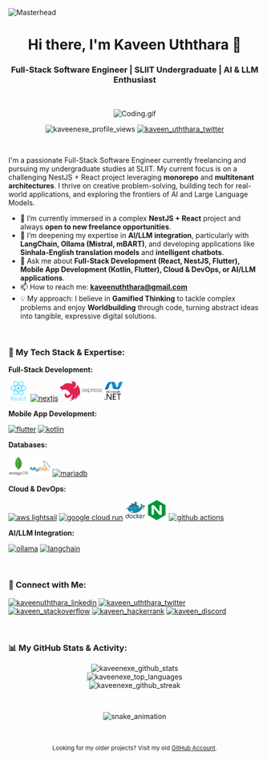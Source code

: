 ![Masterhead](https://i.postimg.cc/8P6D5MXy/Github-Banner.png)

<h1 align="center">Hi there, I'm Kaveen Uththara 👋</h1>

<h3 align="center">Full-Stack Software Engineer | SLIIT Undergraduate | AI & LLM Enthusiast</h3>

<br>

<p align="center">
  <img align="center" width="500" src="https://i.postimg.cc/CL71KXV9/54e37d8074ebcde1d96c77d7b2a7f310-607481371.gif" alt="Coding.gif">
</p>

<p align="center">
  <img src="https://komarev.com/ghpvc/?username=kaveenexe&label=Profile%20Views&color=0e75b6&style=flat-square" alt="kaveenexe_profile_views" />
  <a href="https://twitter.com/kaveen_uththara" target="_blank"><img src="https://img.shields.io/twitter/follow/kaveen_uththara?logo=twitter&style=for-the-badge&color=blue&labelColor=555555" alt="kaveen_uththara_twitter" /></a>
</p>

<br>

I'm a passionate Full-Stack Software Engineer currently freelancing and pursuing my undergraduate studies at SLIIT. My current focus is on a challenging NestJS + React project leveraging **monorepo** and **multitenant architectures**. I thrive on creative problem-solving, building tech for real-world applications, and exploring the frontiers of AI and Large Language Models.

- 🔭 I’m currently immersed in a complex **NestJS + React** project and always **open to new freelance opportunities**.
- 🌱 I’m deepening my expertise in **AI/LLM integration**, particularly with **LangChain, Ollama (Mistral, mBART)**, and developing applications like **Sinhala-English translation models** and **intelligent chatbots**.
- 💬 Ask me about **Full-Stack Development (React, NestJS, Flutter), Mobile App Development (Kotlin, Flutter), Cloud & DevOps, or AI/LLM applications**.
- 📫 How to reach me: **kaveenuththara@gmail.com**
- 💡 My approach: I believe in **Gamified Thinking** to tackle complex problems and enjoy **Worldbuilding** through code, turning abstract ideas into tangible, expressive digital solutions.

<br>

<h3 align="left">🚀 My Tech Stack & Expertise:</h3>

**Full-Stack Development:**
<p align="left">
  <a href="https://reactjs.org/" target="_blank" rel="noreferrer"><img src="https://raw.githubusercontent.com/devicons/devicon/master/icons/react/react-original-wordmark.svg" alt="react" width="40" height="40"/></a>
  <a href="https://nextjs.org/" target="_blank" rel="noreferrer"><img src="https://cdn.worldvectorlogo.com/logos/nextjs-2.svg" alt="nextjs" width="40" height="40"/></a>
  <a href="https://nestjs.com/" target="_blank" rel="noreferrer"><img src="https://raw.githubusercontent.com/devicons/devicon/master/icons/nestjs/nestjs-plain.svg" alt="nestjs" width="40" height="40"/></a>
  <a href="https://expressjs.com" target="_blank" rel="noreferrer"><img src="https://raw.githubusercontent.com/devicons/devicon/master/icons/express/express-original-wordmark.svg" alt="express" width="40" height="40"/></a>
  <a href="https://dotnet.microsoft.com/apps/aspnet" target="_blank" rel="noreferrer"><img src="https://raw.githubusercontent.com/devicons/devicon/master/icons/dot-net/dot-net-original-wordmark.svg" alt="aspnetcore" width="40" height="40"/></a>
</p>

**Mobile App Development:**
<p align="left">
  <a href="https://flutter.dev" target="_blank" rel="noreferrer"><img src="https://www.vectorlogo.zone/logos/flutterio/flutterio-icon.svg" alt="flutter" width="40" height="40"/></a>
  <a href="https://developer.android.com/kotlin" target="_blank" rel="noreferrer"><img src="https://www.vectorlogo.zone/logos/kotlinlang/kotlinlang-icon.svg" alt="kotlin" width="40" height="40"/></a>
</p>

**Databases:**
<p align="left">
  <a href="https://www.mongodb.com/" target="_blank" rel="noreferrer"><img src="https://raw.githubusercontent.com/devicons/devicon/master/icons/mongodb/mongodb-original-wordmark.svg" alt="mongodb" width="40" height="40"/></a>
  <a href="https://www.mysql.com/" target="_blank" rel="noreferrer"><img src="https://raw.githubusercontent.com/devicons/devicon/master/icons/mysql/mysql-original-wordmark.svg" alt="mysql" width="40" height="40"/></a>
  <a href="https://mariadb.org/" target="_blank" rel="noreferrer"><img src="https://www.vectorlogo.zone/logos/mariadb/mariadb-icon.svg" alt="mariadb" width="40" height="40"/></a>
</p>

**Cloud & DevOps:**
<p align="left">
  <a href="https://aws.amazon.com/lightsail/" target="_blank" rel="noreferrer"><img src="https://cdn.worldvectorlogo.com/logos/aws-lightsail.svg" alt="aws lightsail" width="40" height="40"/></a>
  <a href="https://cloud.google.com/run" target="_blank" rel="noreferrer"><img src="https://www.vectorlogo.zone/logos/google_cloud_run/google_cloud_run-icon.svg" alt="google cloud run" width="40" height="40"/></a>
  <a href="https://www.docker.com/" target="_blank" rel="noreferrer"><img src="https://raw.githubusercontent.com/devicons/devicon/master/icons/docker/docker-original-wordmark.svg" alt="docker" width="40" height="40"/></a>
  <a href="https://www.nginx.com" target="_blank" rel="noreferrer"><img src="https://raw.githubusercontent.com/devicons/devicon/master/icons/nginx/nginx-original.svg" alt="nginx" width="40" height="40"/></a>
  <a href="https://github.com/features/actions" target="_blank" rel="noreferrer"><img src="https://www.vectorlogo.zone/logos/githubactions/githubactions-icon.svg" alt="github actions" width="40" height="40"/></a>
</p>

**AI/LLM Integration:**
<p align="left">
  <a href="https://ollama.com/" target="_blank" rel="noreferrer"><img src="https://ollama.com/public/ollama.png" alt="ollama" width="40" height="40"/></a>
  <a href="https://python.langchain.com/" target="_blank" rel="noreferrer"><img src="https://gblobscdn.gitbook.com/spaces%2F-LqY4LXGflsY7n8yASub%2Favatar-1677521437038.png?alt=media" alt="langchain" width="40" height="40"/></a>
</p>

<br>

<h3 align="left">🔗 Connect with Me:</h3>
<p align="left">
  <a href="https://linkedin.com/in/kaveenuththara" target="_blank"><img src="https://img.shields.io/badge/-LinkedIn-0077B5?style=for-the-badge&logo=linkedin&logoColor=white" alt="kaveenuththara_linkedin"/></a>
  <a href="https://twitter.com/kaveen_uththara" target="_blank"><img src="https://img.shields.io/badge/-Twitter-1DA1F2?style=for-the-badge&logo=twitter&logoColor=white" alt="kaveen_uththara_twitter"/></a>
  <a href="https://stackoverflow.com/users/12110442/kaveendev" target="_blank"><img src="https://img.shields.io/badge/-StackOverflow-FE7A16?style=for-the-badge&logo=stackoverflow&logoColor=white" alt="kaveen_stackoverflow"/></a>
  <a href="https://www.hackerrank.com/kaveenuththara" target="_blank"><img src="https://img.shields.io/badge/-HackerRank-2EC866?style=for-the-badge&logo=hackerrank&logoColor=white" alt="kaveen_hackerrank"/></a>
  <a href="https://discord.gg/BlackAlpha#5295" target="_blank"><img src="https://img.shields.io/badge/-Discord-7289DA?style=for-the-badge&logo=discord&logoColor=white" alt="kaveen_discord"/></a>
</p>

<br>

<h3 align="left">📊 My GitHub Stats & Activity:</h3>

<p align="center">
  <img src="https://github-readme-stats.vercel.app/api?username=kaveenexe&show_icons=true&locale=en&theme=tokyonight&hide_border=true&count_private=true" alt="kaveenexe_github_stats" />
  <br/>
  <img src="https://github-readme-stats.vercel.app/api/top-langs/?username=kaveenexe&layout=compact&langs_count=8&theme=tokyonight&hide_border=true&count_private=true" alt="kaveenexe_top_languages" />
  <br/>
  <img src="https://github-readme-streak-stats.herokuapp.com/?user=kaveenexe&theme=tokyonight&hide_border=true" alt="kaveenexe_github_streak" />
</p>

<br>

<p align="center">
  <img src="https://github.com/kaveenexe/kaveenexe/blob/output/github-contribution-grid-snake.svg" alt="snake_animation">
</p>

<br>

<p align="center">
  <small>Looking for my older projects? Visit my old <a href="https://github.com/kaveendev">GitHub Account</a>.</small>
</p>
